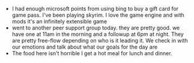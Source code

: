 *   I had enough microsoft points from using bing to buy a gift card for game pass. I've been playing skyrim. I love the game engine and with mods it's an infinitely extensible game
*   went to another peer support group today. they are pretty good. we have one at 11am in the morning and a followup at 6pm at night. They are pretty free-flow depending on who is it leading it. We check in with our emotions and talk about what our goals for the day are
*   The food here isn't horrible I get a hot meal for lunch and dinner.